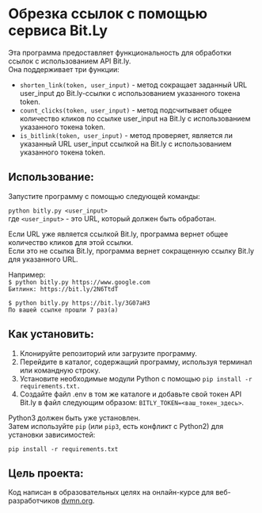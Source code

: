 # Обрезка ссылок с помощью сервиса Bit.Ly

Эта программа предоставляет функциональность для обработки ссылок с использованием API Bit.ly.\
Она поддерживает три функции:

- `shorten_link(token, user_input)` - метод сокращает заданный URL user_input до Bit.ly-ссылки с использованием указанного токена token.
- `count_clicks(token, user_input)` - метод подсчитывает общее количество кликов по ссылке user_input на Bit.ly с использованием указанного токена token.
- `is_bitlink(token, user_input)` - метод проверяет, является ли указанный URL user_input ссылкой на Bit.ly с использованием указанного токена token.


## Использование:

Запустите программу с помощью следующей команды:

`python bitly.py <user_input>`\
где `<user_input>` - это URL, который должен быть обработан.

Если URL уже является ссылкой Bit.ly, программа вернет общее количество кликов для этой ссылки.\
Если это не ссылка Bit.ly, программа вернет сокращенную ссылку Bit.ly для указанного URL.

Например:\
`$ python bitly.py https://www.google.com`\
`Битлинк: https://bit.ly/2N6TtdT`

`$ python bitly.py https://bit.ly/3G07aH3`\
`По вашей ссылке прошли 7 раз(а)`

## Как установить:

1. Клонируйте репозиторий или загрузите программу.
2. Перейдите в каталог, содержащий программу, используя терминал или командную строку.
3. Установите необходимые модули Python с помощью `pip install -r requirements.txt.`
4. Создайте файл .env в том же каталоге и добавьте свой токен API Bit.ly в файл следующим образом: `BITLY_TOKEN=<ваш_токен_здесь>`.

Python3 должен быть уже установлен.\
Затем используйте `pip` (или `pip3`, есть конфликт с Python2) для установки зависимостей:
```
pip install -r requirements.txt
```

## Цель проекта:

Код написан в образовательных целях на онлайн-курсе для веб-разработчиков [dvmn.org](https://dvmn.org/).
